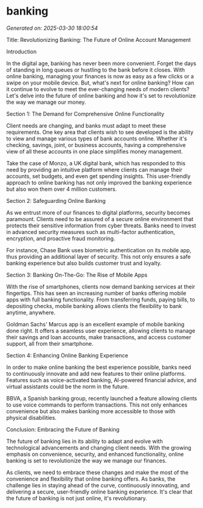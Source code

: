 # banking

*Generated on: 2025-03-30 18:00:54*

Title: Revolutionizing Banking: The Future of Online Account Management

Introduction

In the digital age, banking has never been more convenient. Forget the days of standing in long queues or hustling to the bank before it closes. With online banking, managing your finances is now as easy as a few clicks or a swipe on your mobile device. But, what's next for online banking? How can it continue to evolve to meet the ever-changing needs of modern clients? Let's delve into the future of online banking and how it's set to revolutionize the way we manage our money.

Section 1: The Demand for Comprehensive Online Functionality

Client needs are changing, and banks must adapt to meet these requirements. One key area that clients wish to see developed is the ability to view and manage various types of bank accounts online. Whether it's checking, savings, joint, or business accounts, having a comprehensive view of all these accounts in one place simplifies money management. 

Take the case of Monzo, a UK digital bank, which has responded to this need by providing an intuitive platform where clients can manage their accounts, set budgets, and even get spending insights. This user-friendly approach to online banking has not only improved the banking experience but also won them over 4 million customers.

Section 2: Safeguarding Online Banking

As we entrust more of our finances to digital platforms, security becomes paramount. Clients need to be assured of a secure online environment that protects their sensitive information from cyber threats. Banks need to invest in advanced security measures such as multi-factor authentication, encryption, and proactive fraud monitoring.

For instance, Chase Bank uses biometric authentication on its mobile app, thus providing an additional layer of security. This not only ensures a safe banking experience but also builds customer trust and loyalty.

Section 3: Banking On-The-Go: The Rise of Mobile Apps

With the rise of smartphones, clients now demand banking services at their fingertips. This has seen an increasing number of banks offering mobile apps with full banking functionality. From transferring funds, paying bills, to depositing checks, mobile banking allows clients the flexibility to bank anytime, anywhere.

Goldman Sachs' Marcus app is an excellent example of mobile banking done right. It offers a seamless user experience, allowing clients to manage their savings and loan accounts, make transactions, and access customer support, all from their smartphone.

Section 4: Enhancing Online Banking Experience

In order to make online banking the best experience possible, banks need to continuously innovate and add new features to their online platforms. Features such as voice-activated banking, AI-powered financial advice, and virtual assistants could be the norm in the future.

BBVA, a Spanish banking group, recently launched a feature allowing clients to use voice commands to perform transactions. This not only enhances convenience but also makes banking more accessible to those with physical disabilities.

Conclusion: Embracing the Future of Banking

The future of banking lies in its ability to adapt and evolve with technological advancements and changing client needs. With the growing emphasis on convenience, security, and enhanced functionality, online banking is set to revolutionize the way we manage our finances.

As clients, we need to embrace these changes and make the most of the convenience and flexibility that online banking offers. As banks, the challenge lies in staying ahead of the curve, continuously innovating, and delivering a secure, user-friendly online banking experience. It's clear that the future of banking is not just online, it's revolutionary.

